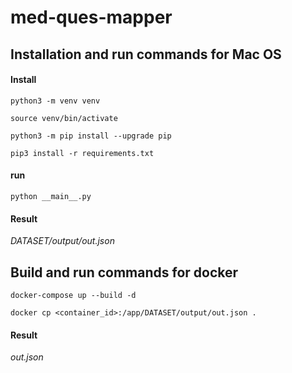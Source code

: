 # med-ques-mapper
## Installation and run commands for Mac OS
#### Install

```python3 -m venv venv```

```source venv/bin/activate```

```python3 -m pip install --upgrade pip```

```pip3 install -r requirements.txt```
#### run
```python __main__.py```
#### Result
*DATASET/output/out.json*

## Build and run commands for docker
```docker-compose up --build -d```

```docker cp <container_id>:/app/DATASET/output/out.json . ```
#### Result
*out.json*